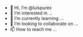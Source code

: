 - 👋 Hi, I’m @luispurex
- 👀 I’m interested in ...
- 🌱 I’m currently learning ...
- 💞️ I’m looking to collaborate on ...
- 📫 How to reach me ...

<!---
luispurex/luispurex is a ✨ special ✨ repository because its `README.md` (this file) appears on your GitHub profile.
You can click the Preview link to take a look at your changes.
--->
